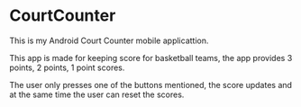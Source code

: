 # CourtCounter
This is my Android Court Counter mobile applicattion. 

This app is made for keeping score for basketball teams, the app provides 3 points, 2 points, 1 point scores.

The user only presses one of the buttons mentioned, the score updates and at the same time the user can reset the scores.
